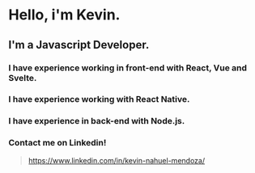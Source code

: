 # Hello, i'm Kevin.
## I'm a Javascript Developer.

### I have experience working in front-end with React, Vue and Svelte.
### I have experience working with React Native.
### I have experience in back-end with Node.js.

### Contact me on Linkedin!
> https://www.linkedin.com/in/kevin-nahuel-mendoza/